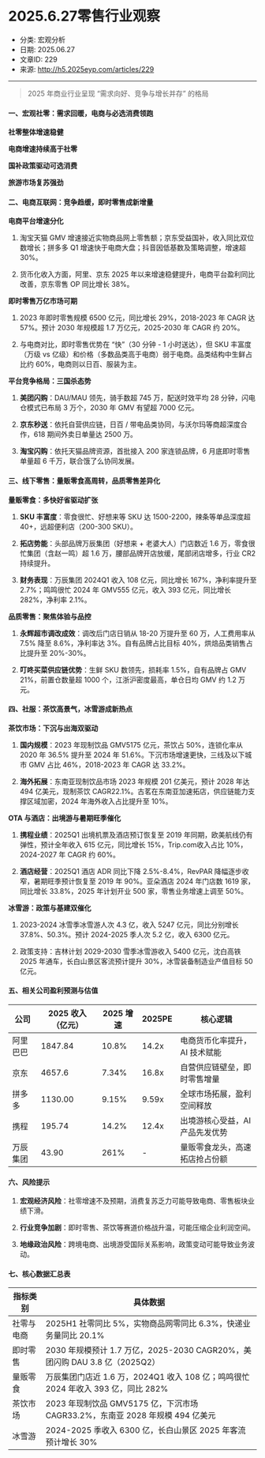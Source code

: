 # 2025.6.27零售行业观察

- 分类: 宏观分析
- 日期: 2025.06.27
- 文章ID: 229
- 来源: http://h5.2025eyp.com/articles/229

---

> 2025 年商业行业呈现 “需求向好、竞争与增长并存” 的格局

#### **一、宏观社零：需求回暖，电商与必选消费领跑**

**社零整体增速稳健**

**电商增速持续高于社零**

**国补政策驱动可选消费**

**旅游市场复苏强劲**

#### **二、电商互联网：竞争趋缓，即时零售成新增量**

**电商平台增速分化**

1. 淘宝天猫 GMV 增速接近实物商品网上零售额；京东受益国补，收入同比双位数增长；拼多多 Q1 增速快于电商大盘；抖音因低基数及策略调整，增速超 30%。

2. 货币化收入方面，阿里、京东 2025 年以来增速稳健提升，电商平台盈利同比改善，京东零售 OP 同比增长 38%。

**即时零售万亿市场可期**

1. 2023 年即时零售规模 6500 亿元，同比增长 29%，2018-2023 年 CAGR 达 57%。预计 2030 年规模超 1.7 万亿元，2025-2030 年 CAGR 约 20%。

2. 与电商对比，即时零售优势在 “快”（30 分钟 - 1 小时送达），但 SKU 丰富度（万级 vs 亿级）和价格（多数品类高于电商）弱于电商。品类结构中生鲜占比约 60%，电商则以日百、服装为主。

**平台竞争格局：三国杀态势**

1. **美团闪购**：DAU/MAU 领先，骑手数超 745 万，配送时效平均 28 分钟，闪电仓模式已布局 3 万个，2030 年 GMV 有望超 7000 亿元。

2. **京东秒送**：依托自营供应链，日百 / 带电品类协同，与沃尔玛等商超深度合作，618 期间外卖日单量达 2500 万。

3. **淘宝闪购**：依托天猫品牌资源，首批接入 200 家连锁品牌，6 月底即时零售单量超 6 千万，联合饿了么协同发展。

#### **三、线下零售：量贩零食高周转，品质零售差异化**

**量贩零食：多快好省驱动扩张**

1. **SKU 丰富度**：零食很忙、好想来等 SKU 达 1500-2200，辣条等单品深度超 40+，远超便利店（200-300 SKU）。

2. **拓店势能**：头部品牌万辰集团（好想来 + 老婆大人）门店数近 1.6 万，零食很忙集团（含赵一鸣）超 1.6 万，腰部品牌开店放缓，尾部闭店增多，行业 CR2 持续提升。

3. **财务表现**：万辰集团 2024Q1 收入 108 亿元，同比增长 167%，净利率提升至 2.7%；鸣鸣很忙 2024 年 GMV555 亿元，收入 393 亿元，同比增长 282%，净利率 2.1%。

**品质零售：聚焦体验与品控**

1. **永辉超市调改成效**：调改后门店日销从 18-20 万提升至 60 万，人工费用率从 7.5% 降至 8.6%，净利率达 3%。自有品牌占比目标 40%，烘焙品类销售占比提升至 20%-30%。

2. **叮咚买菜供应链优势**：生鲜 SKU 数领先，损耗率 1.5%，自有品牌占 GMV 21%，前置仓数量超 1000 个，江浙沪密度最高，单仓日均 GMV 约 1.2 万元。

#### **四、社服：茶饮高景气，冰雪游成新热点**

**茶饮市场：下沉与出海双驱动**

1. **国内规模**：2023 年现制饮品 GMV5175 亿元，茶饮占 50%，连锁化率从 2020 年 36.5% 提升至 2024 年 51.6%。下沉市场增速更快，三线及以下城市 GMV 占比 46%，2018-2023 年 CAGR 达 33.2%。

2. **海外拓展**：东南亚现制饮品市场 2023 年规模 201 亿美元，预计 2028 年达 494 亿美元，现制茶饮 CAGR22.1%。古茗在东南亚加速拓店，供应链能力支撑区域加密，2024 年海外收入占比提升至 10%。

**OTA 与酒店：出境游与暑期旺季催化**

1. **携程业绩**：2025Q1 出境机票及酒店预订恢复至 2019 年同期，欧美航线仍有弹性，预计全年收入 615 亿元，同比增长 15%，Trip.com收入占比 10%，2024-2027 年 CAGR 约 60%。

2. **酒店经营**：2025Q1 酒店 ADR 同比下降 2.5%-8.4%，RevPAR 降幅逐步收窄，暑期旺季预计恢复至 2019 年 90%。亚朵酒店 2024 年门店数 1619 家，同比增长 33.8%，2025 年计划开业 500 家，零售业务增速上调至 50%。

**冰雪游：政策与基建双催化**

1. 2023-2024 冰雪季冰雪游人次 4.3 亿，收入 5247 亿元，同比分别增长 37.8%、50.3%。预计 2024-2025 季人次 5.2 亿，收入 6300 亿元。

2. 政策支持：吉林计划 2029-2030 雪季冰雪游收入 5400 亿元，沈白高铁 2025 年通车，长白山景区客流预计提升 30%，冰雪装备制造业产值目标 50 亿元。

#### **五、相关公司盈利预测与估值**

| **公司** | **2025 收入（亿元）** | **2025 增速** | **2025PE** | **核心逻辑** |
| --- | --- | --- | --- | --- |
| 阿里巴巴 | 1847.84 | 10.8% | 14.2x | 电商货币化率提升，AI 技术赋能 |
| 京东 | 4657.6 | 7.34% | 16.8x | 自营供应链壁垒，即时零售增量 |
| 拼多多 | 1130.00 | 9.15% | 9.59x | 全球市场拓展，盈利空间释放 |
| 携程 | 195.74 | 14.2% | 12.4x | 出境游核心受益，AI 产品先发优势 |
| 万辰集团 | 43.90 | 261% | - | 量贩零食龙头，高速拓店抢占份额 |

#### **六、风险提示**

1. **宏观经济风险**：社零增速不及预期，消费复苏乏力可能导致电商、零售板块业绩下滑。

2. **行业竞争加剧**：即时零售、茶饮等赛道价格战升温，可能压缩企业利润空间。

3. **地缘政治风险**：跨境电商、出境游受国际关系影响，政策变动可能导致业务波动。

#### **七、核心数据汇总表**

| **指标类别** | **具体数据** |
| --- | --- |
| 社零与电商 | 2025H1 社零同比 5%，实物商品网零同比 6.3%，快递业务量同比 20.1% |
| 即时零售 | 2030 年规模预计 1.7 万亿，2025-2030 CAGR20%，美团闪购 DAU 3.8 亿（2025Q2） |
| 量贩零食 | 万辰集团门店近 1.6 万，2024Q1 收入 108 亿；鸣鸣很忙 2024 年收入 393 亿，同比 282% |
| 茶饮市场 | 2023 年现制饮品 GMV5175 亿，下沉市场 CAGR33.2%，东南亚 2028 年规模 494 亿美元 |
| 冰雪游 | 2024-2025 季收入 6300 亿，长白山景区 2025 年客流预计增长 30% |
